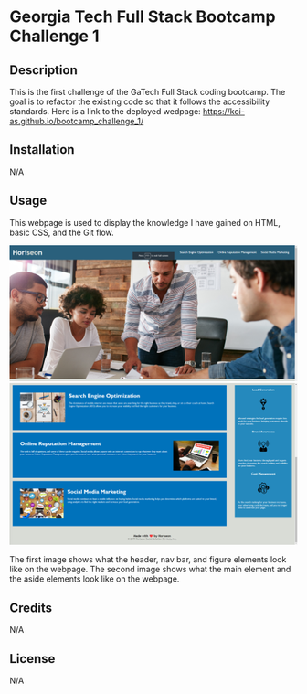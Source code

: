 # Georgia Tech Full Stack Bootcamp Challenge 1

## Description

This is the first challenge of the GaTech Full Stack coding bootcamp. The goal is to refactor the existing code so that it follows the accessibility standards. Here is a link to the deployed wedpage: https://koi-as.github.io/bootcamp_challenge_1/

## Installation

N/A

## Usage

This webpage is used to display the knowledge I have gained on HTML, basic CSS, and the Git flow.

![Fullscreen Image 1](./assets/images/challenge01-image-1.png)
![Fullscreen Image 2](./assets/images/challenge01-image-2.png)

The first image shows what the header, nav bar, and figure elements look like on the webpage.
The second image shows what the main element and the aside elements look like on the webpage.

## Credits

N/A

## License

N/A